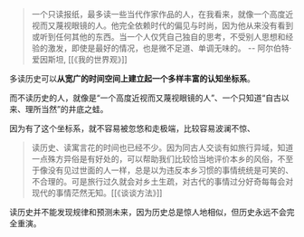 >一个只读报纸，最多读一些当代作家作品的人，在我看来，就像一个高度近视而又蔑视眼镜的人。他完全依赖时代的偏见与时尚，因为他从来没有看到或听到任何其他的东西。当一个人仅凭自己独自的思考，不受别人思想和经验的激发，即使是最好的情况，也是微不足道、单调无味的。 -- 阿尔伯特·爱因斯坦, [[《我的世界观》]] 

多读历史可以**从宽广的时间空间上建立起一个多样丰富的认知坐标系**。

而不读历史的人，就像是“一个高度近视而又蔑视眼镜的人”、一个只知道“自古以来、理所当然”的井底之蛙。

因为有了这个坐标系，就不容易被忽悠和走极端，比较容易波澜不惊、

>读历史、读寓言花的时间也已经不少。因为同古人交谈有如旅行异域，知道一点殊方异俗是有好处的，可以帮助我们比较恰当地评价本乡的风俗，不至于像没有见过世面的人一样，总是以为违反本乡习惯的事情统统是可笑的、不合理的。可是旅行过久就会对乡土生疏，对古代的事情过分好奇每每会对现代的事情茫然无知。[[《谈谈方法》]]

读历史并不能发现规律和预测未来，因为历史总是惊人地相似，但历史永远不会完全重演。